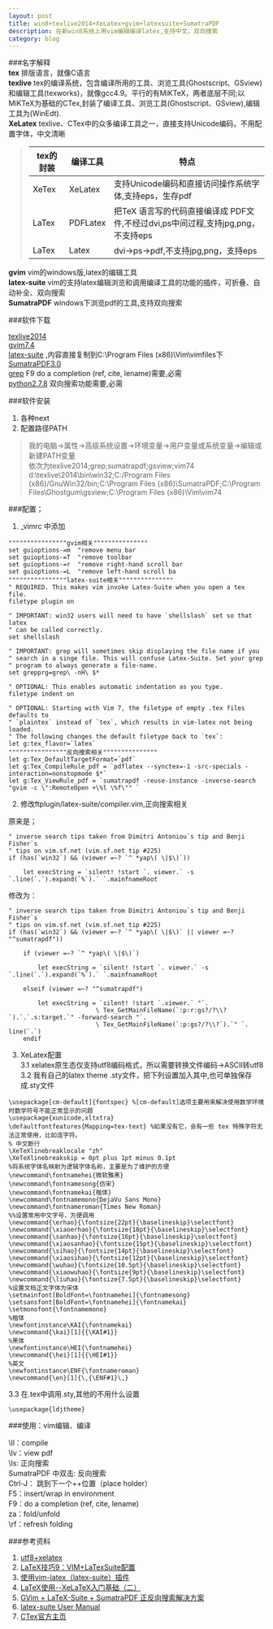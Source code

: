 ```yaml
---  
layout: post  
title: win8+texlive2014+XeLatex+gvim+latexsuite+SumatraPDF  
description: 在新win8系统上用vim编辑编译latex,支持中文，双向搜索  
category: blog   
---  
```

  
###名字解释  
**tex**  排版语言，就像C语言  
**texlive**  tex的编译系统，包含编译所用的工具、浏览工具(Ghostscript、GSview)和编辑工具(texworks)，就像gcc4.9。平行的有MiKTeX，两者底层不同;以MiKTeX为基础的CTex,封装了编译工具、浏览工具(Ghostscript、GSview),编辑工具为(WinEdt).  
**XeLatex**  texlive、CTex中的众多编译工具之一，直接支持Unicode编码，不用配置字体，中文清晰  
  
>|tex的封装| 编译工具 |  特点   
>|---------| ---------|  -------------------------------------------------------------------------------  
>|XeTex    | XeLatex  |  支持Unicode编码和直接访问操作系统字体,支持eps，生存pdf  
>|LaTex    | PDFLatex |  把TeX 语言写的代码直接编译成 PDF文件,不经过dvi,ps中间过程,支持jpg,png，不支持eps  
>|LaTex    | Latex    |  dvi->ps->pdf,不支持jpg,png，支持eps  
  
**gvim**  vim的windows版,latex的编辑工具  
**latex-suite**  vim的支持latex编辑浏览和调用编译工具的功能的插件，可折叠、自动补全、双向搜索  
**SumatraPDF**  windows下浏览pdf的工具,支持双向搜索  
  
###软件下载  
  
[texlive2014](http://bt.neu6.edu.cn/thread-1359559-1-1.html)  
[gvim7.4](http://www.vim.org/download.php)  
[latex-suite](https://github.com/vim-latex/vim-latex) ,内容直接复制到C:\Program Files (x86)\Vim\vimfiles下  
[SumatraPDF3.0](http://www.sumatrapdfreader.org/download-free-pdf-viewer.html)  
[grep](http://gnuwin32.sourceforge.net/packages/grep.htm) F9 do a completion (ref, cite, lename)需要,必需  
[python2.7.8](https://www.python.org/downloads/release/python-278/) 双向搜索功能需要,必需  
  
###软件安装  
1. 各种next  
2. 配置路径PATH  
  
>我的电脑->属性->高级系统设置->环境变量->用户变量或系统变量->编辑或新建PATH变量  
>依次为texlive2014;grep;sumatrapdf;gsview;vim74  
>d:\texlive\2014\bin\win32;C:/Program Files (x86)/GnuWin32/bin;C:\Program Files (x86)\SumatraPDF;C:\Program Files\Ghostgum\gsview;C:\Program Files (x86)\Vim\vim74  
  
###配置；  
1. _vimrc 中添加  
  
```
""""""""""""""""gvim相关"""""""""""""""  
set guioptions-=m  "remove menu bar  
set guioptions-=T  "remove toolbar  
set guioptions-=r  "remove right-hand scroll bar  
set guioptions-=L  "remove left-hand scroll ba  
""""""""""""""""latex-suite相关"""""""""""""""  
" REQUIRED. This makes vim invoke Latex-Suite when you open a tex file.  
filetype plugin on  
  
" IMPORTANT: win32 users will need to have `shellslash` set so that latex  
" can be called correctly.  
set shellslash  
  
" IMPORTANT: grep will sometimes skip displaying the file name if you  
" search in a singe file. This will confuse Latex-Suite. Set your grep  
" program to always generate a file-name.  
set grepprg=grep\ -nH\ $*  
  
" OPTIONAL: This enables automatic indentation as you type.  
filetype indent on  
  
" OPTIONAL: Starting with Vim 7, the filetype of empty .tex files defaults to  
" `plaintex` instead of `tex`, which results in vim-latex not being loaded.  
" The following changes the default filetype back to `tex`:  
let g:tex_flavor=`latex`  
""""""""""""""""反向搜索相关"""""""""""""""  
let g:Tex_DefaultTargetFormat=`pdf`  
let g:Tex_CompileRule_pdf = `pdflatex --synctex=-1 -src-specials -interaction=nonstopmode $*`  
let g:Tex_ViewRule_pdf = `sumatrapdf -reuse-instance -inverse-search "gvim -c \":RemoteOpen +\%l \%f\"" `  
```
  
2. 修改ftplugin/latex-suite/compiler.vim,正向搜索相关
  
原来是；  
  
    " inverse search tips taken from Dimitri Antoniou`s tip and Benji Fisher`s  
    " tips on vim.sf.net (vim.sf.net tip #225)  
    if (has(`win32`) && (viewer =~? `^ *yap\( \|$\)`))  
      
        let execString = `silent! !start `. viewer.` -s `.line(`.`).expand(`%`).` `.mainfnameRoot  
  
修改为：  
  
    " inverse search tips taken from Dimitri Antoniou`s tip and Benji Fisher`s  
    " tips on vim.sf.net (vim.sf.net tip #225)  
    if (has(`win32`) && (viewer =~? `^ *yap\( \|$\)` || viewer =~? "^sumatrapdf"))  
      
        if (viewer =~? `^ *yap\( \|$\)`)  
      
            let execString = `silent! !start `. viewer.` -s `.line(`.`).expand(`%`).` `.mainfnameRoot  
      
        elseif (viewer =~? "^sumatrapdf")  
      
            let execString = `silent! !start `.viewer.` "`.  
                            \ Tex_GetMainFileName(`:p:r:gs?/?\\?`).`.`.s:target.`" -forward-search "`.  
                            \ Tex_GetMainFileName(`:p:gs?/?\\?`).`" `. line(`.`)  
        endif  
  
3. XeLatex配置  
3.1 xelatex原生态仅支持utf8编码格式，所以需要转换文件编码->ASCII转utf8  
3.2 我有自己的latex theme .sty文件，把下列设置加入其中,也可单独保存成.sty文件  
  
```
\usepackage[cm-default]{fontspec} %[cm-default]选项主要用来解决使用数学环境时数学符号不能正常显示的问题  
\usepackage{xunicode,xltxtra}  
\defaultfontfeatures{Mapping=tex-text} %如果没有它，会有一些 tex 特殊字符无法正常使用，比如连字符。  
% 中文断行  
\XeTeXlinebreaklocale "zh"  
\XeTeXlinebreakskip = 0pt plus 1pt minus 0.1pt  
%将系统字体名映射为逻辑字体名称，主要是为了维护的方便  
\newcommand\fontnamehei{微软雅黑}  
\newcommand\fontnamesong{仿宋}  
\newcommand\fontnamekai{楷体}  
\newcommand\fontnamemono{DejaVu Sans Mono}  
\newcommand\fontnameroman{Times New Roman}  
%%设置常用中文字号，方便调用  
\newcommand{\erhao}{\fontsize{22pt}{\baselineskip}\selectfont}  
\newcommand{\xiaoerhao}{\fontsize{18pt}{\baselineskip}\selectfont}  
\newcommand{\sanhao}{\fontsize{16pt}{\baselineskip}\selectfont}  
\newcommand{\xiaosanhao}{\fontsize{15pt}{\baselineskip}\selectfont}  
\newcommand{\sihao}{\fontsize{14pt}{\baselineskip}\selectfont}  
\newcommand{\xiaosihao}{\fontsize{12pt}{\baselineskip}\selectfont}  
\newcommand{\wuhao}{\fontsize{10.5pt}{\baselineskip}\selectfont}  
\newcommand{\xiaowuhao}{\fontsize{9pt}{\baselineskip}\selectfont}  
\newcommand{\liuhao}{\fontsize{7.5pt}{\baselineskip}\selectfont}  
%设置文档正文字体为宋体  
\setmainfont[BoldFont=\fontnamehei]{\fontnamesong}  
\setsansfont[BoldFont=\fontnamehei]{\fontnamekai}  
\setmonofont{\fontnamemono}  
%楷体  
\newfontinstance\KAI{\fontnamekai}  
\newcommand{\kai}[1]{{\KAI#1}}  
%黑体  
\newfontinstance\HEI{\fontnamehei}  
\newcommand{\hei}[1]{{\HEI#1}}  
%英文  
\newfontinstance\ENF{\fontnameroman}  
\newcommand{\en}[1]{\,{\ENF#1}\,}  
```
  
3.3 在.tex中调用.sty,其他的不用什么设置  
  
    \usepackage{ldjtheme}  
  
###使用：vim编辑、编译  
  
\ll：compile  
\lv：view pdf  
\ls: 正向搜索  
SumatraPDF 中双击: 反向搜索  
Ctrl-J： 跳到下一个++位置（place holder）  
F5：insert/wrap in environment  
F9：do a completion (ref, cite, lename)  
za：fold/unfold  
\rf：refresh folding  
  
###参考资料  
1. [utf8+xelatex ](http://blog.163.com/xie_qiuliang/blog/static/1810885002011387313105/)  
2. [LaTeX技巧9：VIM+LaTexSuite配置 ](http://blog.sina.com.cn/s/blog_5e16f1770100fqyt.html)  
3. [使用vim-latex（latex-suite）插件](http://fightfxj.blog.163.com/blog/static/676839242013424103223400/)  
4. [LaTeX使用--XeLaTeX入门基础（二）](http://blog.csdn.net/geekcome/article/details/7618527)  
5. [GVim + LaTeX-Suite + SumatraPDF 正反向搜索解决方案 ](http://bbs.ctex.org/forum.php?mod=viewthread&tid=74881)  
6. [latex-suite User Manual](http://vim-latex.sourceforge.net/index.php?subject=manual&title=Manual#user-manual)  
7. [CTex官方主页](http://www.ctex.org/CTeX)  
